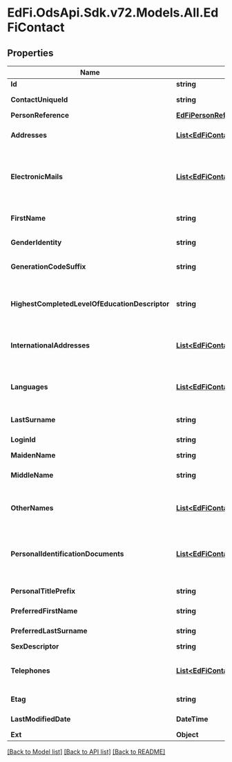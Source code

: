 # EdFi.OdsApi.Sdk.v72.Models.All.EdFiContact

## Properties

Name | Type | Description | Notes
------------ | ------------- | ------------- | -------------
**Id** | **string** |  | [optional] 
**ContactUniqueId** | **string** | A unique alphanumeric code assigned to a contact. | 
**PersonReference** | [**EdFiPersonReference**](EdFiPersonReference.md) |  | [optional] 
**Addresses** | [**List&lt;EdFiContactAddress&gt;**](EdFiContactAddress.md) | An unordered collection of contactAddresses. Contact&#39;s address, if different from the student address. | [optional] 
**ElectronicMails** | [**List&lt;EdFiContactElectronicMail&gt;**](EdFiContactElectronicMail.md) | An unordered collection of contactElectronicMails. The numbers, letters, and symbols used to identify an electronic mail (e-mail) user within the network to which the individual or organization belongs. | [optional] 
**FirstName** | **string** | A name given to an individual at birth, baptism, or during another naming ceremony, or through legal change. | 
**GenderIdentity** | **string** | The gender the contact identifies themselves as. | [optional] 
**GenerationCodeSuffix** | **string** | An appendage, if any, used to denote an individual&#39;s generation in his family (e.g., Jr., Sr., III). | [optional] 
**HighestCompletedLevelOfEducationDescriptor** | **string** | The extent of formal instruction an individual has received (e.g., the highest grade in school completed or its equivalent or the highest degree received). | [optional] 
**InternationalAddresses** | [**List&lt;EdFiContactInternationalAddress&gt;**](EdFiContactInternationalAddress.md) | An unordered collection of contactInternationalAddresses. The set of elements that describes an international address. | [optional] 
**Languages** | [**List&lt;EdFiContactLanguage&gt;**](EdFiContactLanguage.md) | An unordered collection of contactLanguages. The language(s) the individual uses to communicate. It is strongly recommended that entries use only ISO 639-2 language codes. | [optional] 
**LastSurname** | **string** | The name borne in common by members of a family. | 
**LoginId** | **string** | The login ID for the user; used for security access control interface. | [optional] 
**MaidenName** | **string** | The individual&#39;s maiden name. | [optional] 
**MiddleName** | **string** | A secondary name given to an individual at birth, baptism, or during another naming ceremony. | [optional] 
**OtherNames** | [**List&lt;EdFiContactOtherName&gt;**](EdFiContactOtherName.md) | An unordered collection of contactOtherNames. Other names (e.g., alias, nickname, previous legal name) associated with a person. | [optional] 
**PersonalIdentificationDocuments** | [**List&lt;EdFiContactPersonalIdentificationDocument&gt;**](EdFiContactPersonalIdentificationDocument.md) | An unordered collection of contactPersonalIdentificationDocuments. The documents presented as evident to verify one&#39;s personal identity; for example: drivers license, passport, birth certificate, etc. | [optional] 
**PersonalTitlePrefix** | **string** | A prefix used to denote the title, degree, position, or seniority of the individual. | [optional] 
**PreferredFirstName** | **string** | The first name the individual prefers, if different from their legal first name | [optional] 
**PreferredLastSurname** | **string** | The last name the individual prefers, if different from their legal last name | [optional] 
**SexDescriptor** | **string** | A person&#39;s birth sex. | [optional] 
**Telephones** | [**List&lt;EdFiContactTelephone&gt;**](EdFiContactTelephone.md) | An unordered collection of contactTelephones. The 10-digit telephone number, including the area code, for the person. | [optional] 
**Etag** | **string** | A unique system-generated value that identifies the version of the resource. | [optional] 
**LastModifiedDate** | **DateTime** | The date and time the resource was last modified. | [optional] 
**Ext** | **Object** | Extensions to the Contact entity. | [optional] 

[[Back to Model list]](../README.md#documentation-for-models) [[Back to API list]](../README.md#documentation-for-api-endpoints) [[Back to README]](../README.md)

